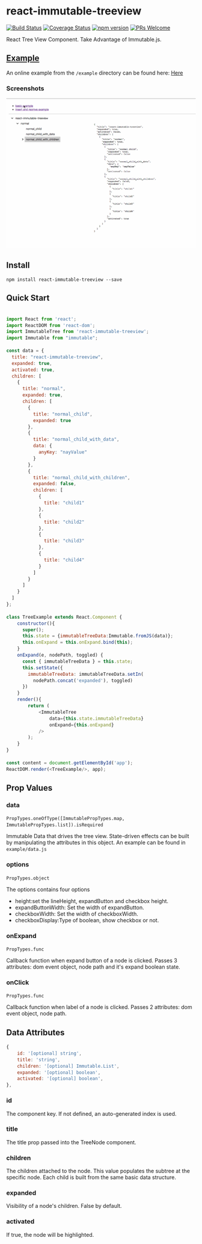 # react-immutable-treeview

[![Build Status](https://travis-ci.org/hapood/react-immutable-treeview.svg?branch=master)](https://travis-ci.org/hapood/react-immutable-treeview) [![Coverage Status](https://coveralls.io/repos/hapood/react-immutable-treeview/badge.svg?branch=master&service=github)](https://coveralls.io/github/hapood/react-immutable-treeview?branch=master)
[![npm version](https://img.shields.io/npm/v/react-immutable-treeview.svg?style=flat)](https://www.npmjs.com/package/react-immutable-treeview) 
[![PRs Welcome](https://img.shields.io/badge/PRs-welcome-brightgreen.svg)](CONTRIBUTING.md#pull-requests)

React Tree View Component. Take Advantage of Immutable.js.

## [Example](https://hapood.github.io/react-immutable-treeview/)

An online example from the `/example` directory can be found here: [Here](https://hapood.github.io/react-immutable-treeview/)

### Screenshots
<img src="https://raw.githubusercontent.com/hapood/react-immutable-treeview/e4dbfddfa934242fa41d151dc7f3ea2708d22972/immutableGif.gif" width="800"/>


## Install

```
npm install react-immutable-treeview --save
```


## Quick Start

```javascript

import React from 'react';
import ReactDOM from 'react-dom';
import ImmutableTree from 'react-immutable-treeview';
import Immutable from "immutable";

const data = {
  title: "react-immutable-treeview",
  expanded: true,
  activated: true,
  children: [
    {
      title: "normal",
      expanded: true,
      children: [
        {
          title: "normal_child",
          expanded: true
        },
        {
          title: "normal_child_with_data",
          data: {
            anyKey: "nayValue"
          }
        },
        {
          title: "normal_child_with_children",
          expanded: false,
          children: [
            {
              title: "child1"
            },
            {
              title: "child2"
            },
            {
              title: "child3"
            },
            {
              title: "child4"
            }
          ]
        }
      ]
    }
  ]
};

class TreeExample extends React.Component {
    constructor(){
      super();
      this.state = {immutableTreeData:Immutable.fromJS(data)};
      this.onExpand = this.onExpand.bind(this);
    }
    onExpand(e, nodePath, toggled) {
      const { immutableTreeData } = this.state;
      this.setState({
        immutableTreeData: immutableTreeData.setIn(
          nodePath.concat('expanded'), toggled)
      })
    }
    render(){
        return (
            <ImmutableTree
                data={this.state.immutableTreeData}
                onExpand={this.onExpand}
            />
        );
    }
}

const content = document.getElementById('app');
ReactDOM.render(<TreeExample/>, app);
```

## Prop Values

### data
`PropTypes.oneOfType([ImmutablePropTypes.map, ImmutablePropTypes.list]).isRequired`

Immutable Data that drives the tree view. State-driven effects can be built by manipulating the attributes in this object. An example can be found in `example/data.js`
### options
`PropTypes.object`

The options contains four options
* height:set the lineHeight, expandButton and checkbox height.
* expandButtonWidth: Set the width of expandButton.
* checkboxWidth: Set the width of checkboxWidth.
* checkboxDisplay:Type of boolean, show checkbox or not.

### onExpand
`PropTypes.func`

Callback function when expand button of a node is clicked. Passes 3 attributes: dom event object, node path and it's expand boolean state.

### onClick
`PropTypes.func`

Callback function when label of a node is clicked. Passes 2 attributes: dom event object, node path.

## Data Attributes

```javascript
{
    id: '[optional] string',
    title: 'string',
    children: '[optional] Immutable.List',
    expanded: '[optional] boolean',
    activated: '[optional] boolean',
},
```
### id
The component key. If not defined, an auto-generated index is used.

### title
The title prop passed into the TreeNode component.

### children
The children attached to the node. This value populates the subtree at the specific node. Each child is built from the same basic data structure.

### expanded
Visibility of a node's children. False by default.

### activated
If true, the node will be highlighted.